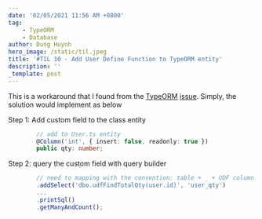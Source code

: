 ```yaml
---
date: '02/05/2021 11:56 AM +0800'
tag:
    - TypeORM
    - Database
author: Dung Huynh
hero_image: /static/til.jpeg
title: '#TIL 10 - Add User Define Function to TypeORM entity'
description: ''
_template: post
---
```


This is a workaround that I found from the [TypeORM](https://typeorm.io/#/) [issue](https://github.com/typeorm/typeorm/issues/1822#issuecomment-573492291). Simply, the solution would implement as below

Step 1: Add custom field to the class entity

```typescript
        // add to User.ts entity
        @Column('int', { insert: false, readonly: true })
        public qty: number;
```

Step 2: query the custom field with query builder

```typescript
        // need to mapping with the convention: table + _ + UDF column (user_qty)
        .addSelect('dbo.udfFindTotalQty(user.id)', 'user_qty')
        ...
        .printSql()
        .getManyAndCount();
```
